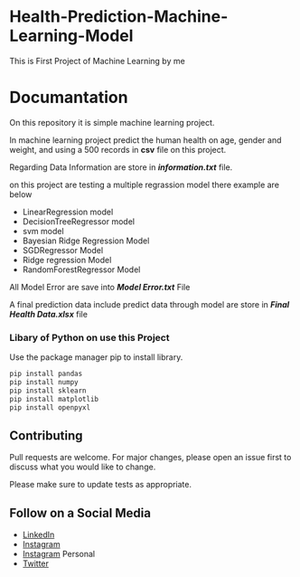 # Health-Prediction-Machine-Learning-Model
This is First Project of Machine Learning by me

# Documantation
On this repository it is  simple machine learning project.

In machine learning project predict the human health on age, gender and weight, and using a 500 records in **csv** file on this project.

Regarding Data Information are store in ***information.txt*** file.

on this project are testing a multiple regrassion model there example are below
 - LinearRegression model
 - DecisionTreeRegressor model
 - svm model
 - Bayesian Ridge Regression Model
 - SGDRegressor Model
 - Ridge regression Model
 - RandomForestRegressor Model

All Model Error are save into ***Model Error.txt*** File

A final prediction data include predict data through model are store in ***Final Health Data.xlsx*** file


### Libary of Python on use this Project
Use the package manager pip to install library.
```sh
pip install pandas 
pip install numpy
pip install sklearn
pip install matplotlib
pip install openpyxl
```
## Contributing
Pull requests are welcome. For major changes, please open an issue first to discuss what you would like to change.

Please make sure to update tests as appropriate.

## Follow on a Social Media
- [LinkedIn](https://bit.ly/2Ky3ho6)
- [Instagram](https://bit.ly/3b9Qeo4)
- [Instagram](https://bit.ly/32SXHV0) Personal
- [Twitter](https://bit.ly/3dbLJLC)

